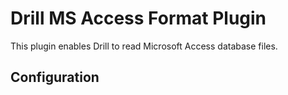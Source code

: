 # Drill MS Access Format Plugin
This plugin enables Drill to read Microsoft Access database files. 

## Configuration
